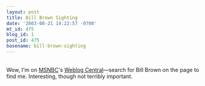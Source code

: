 ```yaml
---
layout: post
title: Bill Brown Sighting
date: '2003-08-21 14:22:57 -0700'
mt_id: 475
blog_id: 1
post_id: 475
basename: bill-brown-sighting
---
```

<br />Wow, I'm on <a href="http://www.msnbc.com/">MSNBC</a>'s <a href="http://www.msnbc.com/news/809307.asp">Weblog Central</a>&#x2014;search for Bill Brown on the page to find me. Interesting, though not terribly important.<br /><br /><br />

